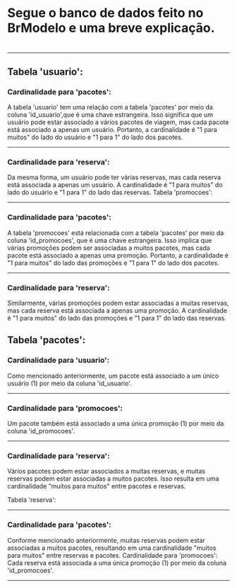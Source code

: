 <h1 >Segue o banco de dados feito no BrModelo e uma breve explicação. <h1/>
<hr>

 <h2> Tabela <strong>'usuario'</strong>:</h2>

<h3>Cardinalidade para 'pacotes':</h3>
  <p>
  A tabela 'usuario' tem uma relação com a tabela 'pacotes' por meio da coluna 'id_usuario',que é uma chave estrangeira.
  Isso significa que um usuário pode estar associado a vários pacotes de viagem, mas cada pacote está associado a apenas um usuário.
  Portanto, a cardinalidade é "1 para muitos" do lado do usuário e "1 para 1" do lado dos pacotes.
  <p/>

<hr>
  
<h3> Cardinalidade para 'reserva':</h2>
 <p> Da mesma forma, um usuário pode ter várias reservas, mas cada reserva está associada a apenas um usuário.
   A cardinalidade é "1 para muitos" do lado do usuário e "1 para 1" do lado das reservas.
Tabela 'promocoes':
</p>
<hr>

<h3> Cardinalidade para 'pacotes':</h3>
 <p> A tabela 'promocoes' está relacionada com a tabela 'pacotes' por meio da coluna 'id_promocoes', que é uma chave estrangeira.
   Isso implica que várias promoções podem ser associadas a muitos pacotes, mas cada pacote está associado a apenas uma promoção. 
   Portanto, a cardinalidade é "1 para muitos" do lado das promoções e "1 para 1" do lado dos pacotes.
 </p>
 
<hr>

 <h3> Cardinalidade para 'reserva':</h3>
  <p> Similarmente, várias promoções podem estar associadas a muitas reservas, mas cada reserva está associada a apenas uma promoção. 
    A cardinalidade é "1 para muitos" do lado das promoções e "1 para 1" do lado das reservas.
    </p>
    
    
    
<h2> Tabela <strong> 'pacotes': </strong></h2>

<h3> Cardinalidade para 'usuario':</h3>
<p> Como mencionado anteriormente, um pacote está associado a um único usuário (1) por meio da coluna 'id_usuario'.</p>
<hr>
<h3> Cardinalidade para 'promocoes':</h3> <p>Um pacote também está associado a uma única promoção (1) por meio da coluna 'id_promocoes'.</p>
<hr>
<h3> Cardinalidade para 'reserva':</h3> <p> Vários pacotes podem estar associados a muitas reservas, e muitas reservas podem estar associadas a muitos pacotes. 
  Isso resulta em uma cardinalidade "muitos para muitos" entre pacotes e reservas.</p>
Tabela 'reserva':
<hr>
<h3> Cardinalidade para 'pacotes':</h3> <p> Conforme mencionado anteriormente, muitas reservas podem estar associadas a muitos pacotes, resultando em uma cardinalidade "muitos para muitos" entre reservas e pacotes.
Cardinalidade para 'promocoes': Cada reserva está associada a uma única promoção (1) por meio da coluna 'id_promocoes'.
</P>

<hr>

